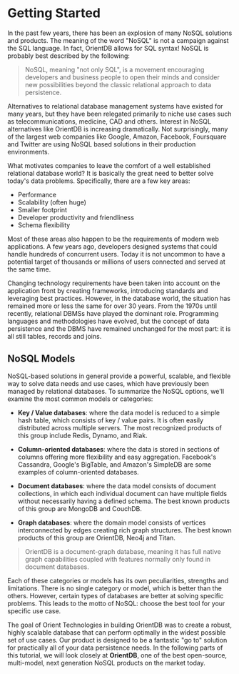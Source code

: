 # Getting Started

In the past few years, there has been an explosion of many NoSQL solutions and products. The meaning of the word "NoSQL" is not a campaign against the SQL language. In fact, OrientDB allows for SQL syntax! NoSQL is probably best described by the following:

>NoSQL, meaning "not only SQL", is a movement encouraging developers and business people to open their minds and consider new possibilities beyond the classic relational approach to data persistence.

Alternatives to relational database management systems have existed for many years, but they have been relegated primarily to niche use cases such as telecommunications, medicine, CAD and others. Interest in NoSQL alternatives like OrientDB is increasing dramatically. Not surprisingly, many of the largest web companies like Google, Amazon, Facebook, Foursquare and Twitter are using NoSQL based solutions in their production environments.

What motivates companies to leave the comfort of a well established relational database world? It is basically the great need to better solve today's data problems. Specifically, there are a few key areas:

- Performance
- Scalability (often huge)
- Smaller footprint
- Developer productivity and friendliness
- Schema flexibility

Most of these areas also happen to be the requirements of modern web applications. A few years ago, developers designed systems that could handle hundreds of concurrent users. Today it is not uncommon to have a potential target of thousands or millions of users connected and served at the same time.

Changing technology requirements have been taken into account on the application front by creating frameworks, introducing standards and leveraging best practices. However, in the database world, the situation has remained more or less the same for over 30 years. From the 1970s until recently, relational DBMSs have played the dominant role. Programming languages and methodologies have evolved, but the concept of data persistence and the DBMS have remained unchanged for the most part: it is all still tables, records and joins.

## NoSQL Models

NoSQL-based solutions in general provide a powerful, scalable, and flexible way to solve data needs and use cases, which have previously been managed by relational databases. To summarize the NoSQL options, we'll examine the most common models or categories:

- **Key / Value databases**: where the data model is reduced to a simple hash table, which consists of key / value pairs. It is often easily distributed across multiple servers. The most recognized products of this group include Redis, Dynamo, and Riak.

- **Column-oriented databases**: where the data is stored in sections of columns offering more flexibility and easy aggregation. Facebook's Cassandra, Google's BigTable, and Amazon's SimpleDB are some examples of column-oriented databases.

- **Document databases**: where the data model consists of document collections, in which each individual document can have multiple fields without necessarily having a defined schema. The best known products of this group are MongoDB and CouchDB.

- **Graph databases**: where the domain model consists of vertices interconnected by edges creating rich graph structures. The best known products of this group are OrientDB, Neo4j and Titan.

>OrientDB is a document-graph database, meaning it has full native graph capabilities coupled with features normally only found in document databases.

Each of these categories or models has its own peculiarities, strengths and limitations. There is no single category or model, which is better than the others. However, certain types of databases are better at solving specific problems. This leads to the motto of NoSQL: choose the best tool for your specific use case.

The goal of Orient Technologies in building OrientDB was to create a robust, highly scalable  database that can perform optimally in the widest possible set of use cases. Our product is designed to be a fantastic "go to" solution for practically all of your data persistence needs. In the following parts of this tutorial, we will look closely at **OrientDB**, one of the best open-source, multi-model, next generation NoSQL products on the market today.
